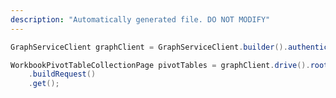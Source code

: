 ```yaml
---
description: "Automatically generated file. DO NOT MODIFY"
---
```

<!-- markdownlint-disable MD041 -->

```java
GraphServiceClient graphClient = GraphServiceClient.builder().authenticationProvider( authProvider ).buildClient();

WorkbookPivotTableCollectionPage pivotTables = graphClient.drive().root().workbook().worksheets("{id}").pivotTables()
    .buildRequest()
    .get();
```
